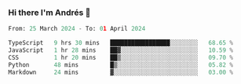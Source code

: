 ### Hi there I'm Andrés :lemon:

<!--START_SECTION:waka-->

```python
From: 25 March 2024 - To: 01 April 2024

TypeScript   9 hrs 30 mins   █████████████████░░░░░░░░   68.65 %
JavaScript   1 hr 28 mins    ██▓░░░░░░░░░░░░░░░░░░░░░░   10.59 %
CSS          1 hr 20 mins    ██▒░░░░░░░░░░░░░░░░░░░░░░   09.70 %
Python       48 mins         █▒░░░░░░░░░░░░░░░░░░░░░░░   05.82 %
Markdown     24 mins         ▓░░░░░░░░░░░░░░░░░░░░░░░░   03.00 %
```

<!--END_SECTION:waka-->

